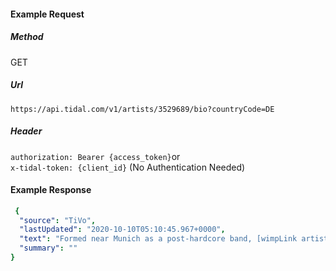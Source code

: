 #### Example Request
##### Method
GET
##### Url
```https://api.tidal.com/v1/artists/3529689/bio?countryCode=DE```
##### Header
```authorization: Bearer {access_token}```or\
```x-tidal-token: {client_id}``` (No Authentication Needed)
#### Example Response

``` yaml
 {
  "source": "TiVo",
  "lastUpdated": "2020-10-10T05:10:45.967+0000",
  "text": "Formed near Munich as a post-hardcore band, [wimpLink artistId=\"3529689\"]the Notwist[/wimpLink] gradually began to embrace a fusion of classic '80s indie pop songwriting and scruffy electronic backings indebted to [wimpLink artistId=\"3941046\"]Oval[/wimpLink] and [wimpLink artistId=\"3569016\"]Autechre[/wimpLink]. The quartet comprises brothers [wimpLink artistId=\"10371697\"]Markus[/wimpLink] and [wimpLink artistId=\"9172940\"]Micha Acher[/wimpLink] (on vocals/guitar and bass, respectively) plus programmer/keyboard player [wimpLink artistId=\"13474646\"]Martin Gretschmann[/wimpLink] and drummer Martin Messerschmid. Their self-titled 1989 debut and 1992's [wimpLink albumId=\"20253985\"]Nook[/wimpLink] were rough-and-tumble punk LPs. Third album 12 marked the group's first flirtation with electronics, though the chord structures and vocals of [wimpLink artistId=\"10371697\"]Markus Acher[/wimpLink] marked [wimpLink artistId=\"3529689\"]the Notwist[/wimpLink] more as an alternative band. The band then gained an American distribution deal with Zero Hour, and after 12 was reissued, fourth album [wimpLink albumId=\"23341306\"]Shrink[/wimpLink] -- almost entirely abstract electronic in nature -- appeared in 1998. Neon Golden (2002) and [wimpLink albumId=\"77577154\"]The Devil, You + Me[/wimpLink] (2008) were both song-oriented in nature, albeit with electronics continuing to play a significant role in the band's material. In 2013, the band resurfaced with the single \"Close to the Glass.\" The album of the same name, which boasted some of [wimpLink artistId=\"3529689\"]the Notwist[/wimpLink]'s most accessible songwriting and experimental instrumentation, arrived in early 2014. Later that year, the band issued [wimpLink albumId=\"38519994\"]The Messier Objects[/wimpLink], a collection of instrumental tracks written in the years between [wimpLink albumId=\"77577154\"]The Devil, You + Me[/wimpLink] and [wimpLink albumId=\"25934525\"]Close to the Glass[/wimpLink]. The live album [wimpLink albumId=\"64377395\"]Superheroes, Ghostvillains & Stuff[/wimpLink] appeared in 2016, capturing the second of the band's three consecutive sold-out shows in Leipzig, Germany in late 2015. ~ John Bush",
  "summary": ""
}
```
